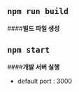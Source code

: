 ## ```npm run build```
####**빌드 파일 생성**
<br>

## ```npm start```
####**개발 서버 실행**
- default port : 3000

